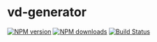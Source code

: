 # vd-generator

[![NPM version](https://img.shields.io/npm/v/vd-generator.svg?style=flat)](https://npmjs.org/package/vd-generator)
[![NPM downloads](http://img.shields.io/npm/dm/vd-generator.svg?style=flat)](https://npmjs.org/package/vd-generator)
[![Build Status](https://travis-ci.org/FuluUE/vd-generator.svg?branch=master)](https://travis-ci.org/FuluUE/vd-generator)
